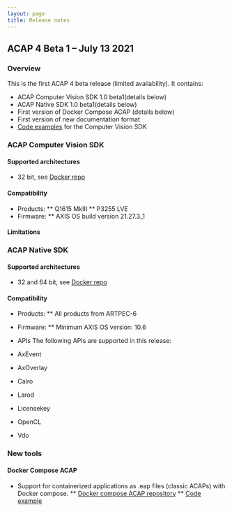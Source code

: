 ```yaml
---
layout: page
title: Release notes
---
```

## ACAP 4 Beta 1 – July 13 2021
### Overview
This is the first ACAP 4 beta release (limited availability). It contains:
 * ACAP Computer Vision SDK 1.0 beta1(details below) 
 * ACAP Native SDK 1.0 beta1(details below)
 * First version of Docker Compose ACAP (details below)
 * First version of new documentation format
 * [Code examples]( https://github.com/AxisCommunications/acap-application-examples) for the Computer Vision SDK
### ACAP Computer Vision SDK
#### Supported architectures
 * 32 bit, see [Docker repo](https://hub.docker.com/repository/docker/axisecp/acap-native-sdk)
#### Compatibility
 * Products:
  ** Q1615 MkIII
  ** P3255 LVE
 * Firmware:
  ** AXIS OS build version 21.27.3_1
#### Limitations

### ACAP Native SDK 
#### Supported architectures
 * 32 and 64 bit, see [Docker repo](https://hub.docker.com/repository/docker/axisecp/acap-computer-vision-sdk)
#### Compatibility
 * Products:
  ** All products from ARTPEC-6
 * Firmware:
  ** Minimum AXIS OS version: 10.6

* APIs
The following APIs are supported in this release:
 * AxEvent
 * AxOverlay
 * Cairo
 * Larod
 * Licensekey
 * OpenCL
 * Vdo

### New tools
#### Docker Compose ACAP
 * Support for containerized applications as .eap files (classic ACAPs) with Docker compose. 
  ** [Docker compose ACAP repository]( https://hub.docker.com/repository/docker/axisecp/docker-compose-acap)
   ** [Code example]( https://github.com/AxisCommunications/acap-native-sdk-examples/tree/master/container-example)
